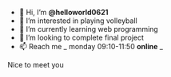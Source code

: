 * 👋 Hi, I’m **@helloworld0621**
* 👀 I’m interested in playing volleyball
* 🌱 I’m currently learning web programming
* 💞️ I’m looking to complete final project
* 📫 Reach me _ monday 09:10-11:50 **online** _

Nice to meet you
<!---
helloworld0621/helloworld0621 is a ✨ special ✨ repository because its `README.md` (this file) appears on your GitHub profile.
You can click the Preview link to take a look at your changes.
--->
